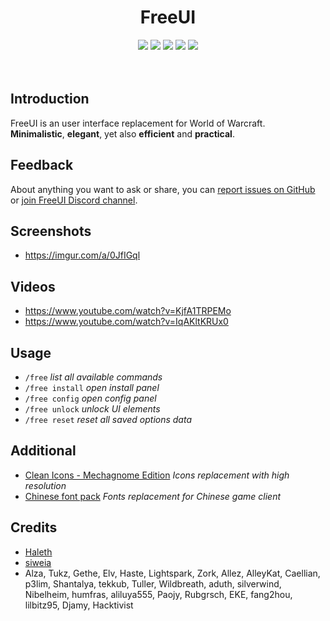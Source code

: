 <div align="center">
<h1>FreeUI</h1>
<img src="https://img.shields.io/badge/WOW-Shadowlands-orange" />
<img src="https://img.shields.io/discord/242811601260904450?color=7289DA&label=Discord" />
<img src="https://img.shields.io/github/workflow/status/Solor/FreeUI/Release" />
<img src="https://img.shields.io/github/v/release/Solor/FreeUI?include_prereleases" />
<img src="https://img.shields.io/github/release-date/Solor/FreeUI" />
</div>
<br />
<br />

## Introduction
FreeUI is an user interface replacement for World of Warcraft.  
**Minimalistic**, **elegant**, yet also **efficient** and **practical**.

## Feedback
About anything you want to ask or share, you can [report issues on GitHub](https://github.com/Solor/FreeUI/issues)
or [join FreeUI Discord channel](https://discord.gg/86wbfZXxn7).

## Screenshots
*  https://imgur.com/a/0JfIGql

## Videos
*  https://www.youtube.com/watch?v=KjfA1TRPEMo
*  https://www.youtube.com/watch?v=IqAKltKRUx0

## Usage
*  `/free` <em>list all available commands</em>
*  `/free install` <em>open install panel</em>
*  `/free config` <em>open config panel</em>
*  `/free unlock` <em>unlock UI elements</em>
*  `/free reset` <em>reset all saved options data</em>

## Additional
*  [Clean Icons - Mechagnome Edition](https://www.wowinterface.com/downloads/info25064-CleanIcons-MechagnomeEdition.html#info) <em>Icons replacement with high resolution</em>
*  [Chinese font pack](https://1drv.ms/u/s!AocaDk73Gt7sgrZmwW0iTELqw2uQvQ?e=OQVeHe) <em>Fonts replacement for Chinese game client</em>

## Credits
*  [Haleth](https://github.com/Haleth)
*  [siweia](https://github.com/siweia)
*  Alza, Tukz, Gethe, Elv, Haste, Lightspark, Zork, Allez, AlleyKat, Caellian, p3lim, Shantalya, tekkub, Tuller, Wildbreath, aduth, silverwind, Nibelheim, humfras, aliluya555, Paojy, Rubgrsch, EKE, fang2hou, lilbitz95, Djamy, Hacktivist

